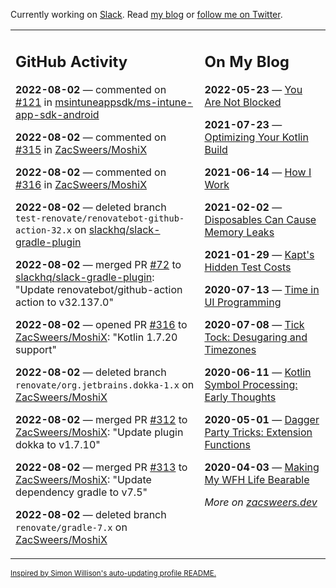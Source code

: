 Currently working on [Slack](https://slack.com/). Read [my blog](https://zacsweers.dev/) or [follow me on Twitter](https://twitter.com/ZacSweers).

<table><tr><td valign="top" width="60%">

## GitHub Activity
<!-- githubActivity starts -->
**2022-08-02** — commented on [#121](https://github.com/msintuneappsdk/ms-intune-app-sdk-android/issues/121#issuecomment-1202822013) in [msintuneappsdk/ms-intune-app-sdk-android](https://github.com/msintuneappsdk/ms-intune-app-sdk-android)

**2022-08-02** — commented on [#315](https://github.com/ZacSweers/MoshiX/issues/315#issuecomment-1202817834) in [ZacSweers/MoshiX](https://github.com/ZacSweers/MoshiX)

**2022-08-02** — commented on [#316](https://github.com/ZacSweers/MoshiX/pull/316#issuecomment-1202817628) in [ZacSweers/MoshiX](https://github.com/ZacSweers/MoshiX)

**2022-08-02** — deleted branch `test-renovate/renovatebot-github-action-32.x` on [slackhq/slack-gradle-plugin](https://github.com/slackhq/slack-gradle-plugin)

**2022-08-02** — merged PR [#72](https://github.com/slackhq/slack-gradle-plugin/pull/72) to [slackhq/slack-gradle-plugin](https://github.com/slackhq/slack-gradle-plugin): "Update renovatebot/github-action action to v32.137.0"

**2022-08-02** — opened PR [#316](https://github.com/ZacSweers/MoshiX/pull/316) to [ZacSweers/MoshiX](https://github.com/ZacSweers/MoshiX): "Kotlin 1.7.20 support"

**2022-08-02** — deleted branch `renovate/org.jetbrains.dokka-1.x` on [ZacSweers/MoshiX](https://github.com/ZacSweers/MoshiX)

**2022-08-02** — merged PR [#312](https://github.com/ZacSweers/MoshiX/pull/312) to [ZacSweers/MoshiX](https://github.com/ZacSweers/MoshiX): "Update plugin dokka to v1.7.10"

**2022-08-02** — merged PR [#313](https://github.com/ZacSweers/MoshiX/pull/313) to [ZacSweers/MoshiX](https://github.com/ZacSweers/MoshiX): "Update dependency gradle to v7.5"

**2022-08-02** — deleted branch `renovate/gradle-7.x` on [ZacSweers/MoshiX](https://github.com/ZacSweers/MoshiX)
<!-- githubActivity ends -->
</td><td valign="top" width="40%">

## On My Blog
<!-- blog starts -->
**2022-05-23** — [You Are Not Blocked](https://www.zacsweers.dev/you-are-not-blocked/)

**2021-07-23** — [Optimizing Your Kotlin Build](https://www.zacsweers.dev/optimizing-your-kotlin-build/)

**2021-06-14** — [How I Work](https://www.zacsweers.dev/how-i-work/)

**2021-02-02** — [Disposables Can Cause Memory Leaks](https://www.zacsweers.dev/disposables-can-cause-memory-leaks/)

**2021-01-29** — [Kapt's Hidden Test Costs](https://www.zacsweers.dev/kapts-hidden-test-costs/)

**2020-07-13** — [Time in UI Programming](https://www.zacsweers.dev/time-in-ui/)

**2020-07-08** — [Tick Tock: Desugaring and Timezones](https://www.zacsweers.dev/ticktock-desugaring-timezones/)

**2020-06-11** — [Kotlin Symbol Processing: Early Thoughts](https://www.zacsweers.dev/kotlin-symbol-processor-early-thoughts/)

**2020-05-01** — [Dagger Party Tricks: Extension Functions](https://www.zacsweers.dev/dagger-party-tricks-extension-functions/)

**2020-04-03** — [Making My WFH Life Bearable](https://www.zacsweers.dev/making-wfh-life-bearable/)
<!-- blog ends -->
_More on [zacsweers.dev](https://zacsweers.dev/)_
</td></tr></table>

<sub><a href="https://simonwillison.net/2020/Jul/10/self-updating-profile-readme/">Inspired by Simon Willison's auto-updating profile README.</a></sub>